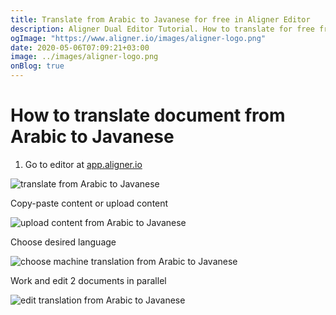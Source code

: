 ```yaml
---
title: Translate from Arabic to Javanese for free in Aligner Editor
description: Aligner Dual Editor Tutorial. How to translate for free from Arabic to Javanese. Aligner is multilingual document management platform. 
ogImage: "https://www.aligner.io/images/aligner-logo.png"
date: 2020-05-06T07:09:21+03:00
image: ../images/aligner-logo.png
onBlog: true
---
```


# How to translate document from Arabic to Javanese

1. Go to editor at [app.aligner.io](https://app.aligner.io "Aligner App web page")

![translate from Arabic to Javanese](../aligner-blank-editor.png "translate from Arabic to Javanese")

Copy-paste content or upload content

![upload content from Arabic to Javanese](../aligner-uploaded-document.png "upload content from Arabic to Javanese")

Choose desired language

![choose machine translation from Arabic to Javanese](../aligner-language-dropdown.png "choose machine translation from Arabic to Javanese")

Work and edit 2 documents in parallel

![edit translation from Arabic to Javanese](../aligner-double-sitded-editor.png "edit translation from Arabic to Javanese")

